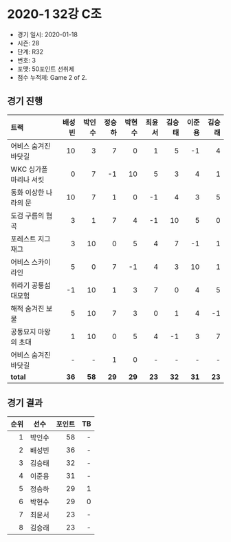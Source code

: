 # 2020-1 32강 C조

- 경기 일시: 2020-01-18
- 시즌: 28
- 단계: R32
- 번호: 3
- 포맷: 50포인트 선취제
- 점수 누적제: Game 2 of 2.





## 경기 진행

| 트랙 | 배성빈 | 박인수 | 정승하 | 박현수 | 최윤서 | 김승태 | 이준용 | 김승래 |
|:---|---:|---:|---:|---:|---:|---:|---:|---:|
| 어비스 숨겨진 바닷길 | 10 | 3 | 7 | 0 | 1 | 5 | -1 | 4 |
| WKC 싱가폴 마리나 서킷 | 0 | 7 | -1 | 10 | 5 | 3 | 4 | 1 |
| 동화 이상한 나라의 문 | 10 | 7 | 1 | 0 | -1 | 4 | 3 | 5 |
| 도검 구름의 협곡 | 3 | 1 | 7 | 4 | -1 | 10 | 5 | 0 |
| 포레스트 지그재그 | 3 | 10 | 0 | 5 | 4 | 7 | -1 | 1 |
| 어비스 스카이라인 | 5 | 0 | 7 | -1 | 4 | 3 | 10 | 1 |
| 쥐라기 공룡섬 대모험 | -1 | 10 | 1 | 3 | 7 | 0 | 4 | 5 |
| 해적 숨겨진 보물 | 5 | 10 | 7 | 3 | 0 | 1 | 4 | -1 |
| 공동묘지 마왕의 초대 | 1 | 10 | 0 | 5 | 4 | -1 | 3 | 7 |
| 어비스 숨겨진 바닷길 | - | - | 1 | 0 | - | - | - | - |
| __total__ | __36__ | __58__ | __29__ | __29__ | __23__ | __32__ | __31__ | __23__ |




## 경기 결과

| 순위 | 선수 | 포인트 | TB |
|---:|:---:|---:|---:|
| 1 | 박인수 | 58 | - |
| 2 | 배성빈 | 36 | - |
| 3 | 김승태 | 32 | - |
| 4 | 이준용 | 31 | - |
| 5 | 정승하 | 29 | 1 |
| 6 | 박현수 | 29 | 0 |
| 7 | 최윤서 | 23 | - |
| 8 | 김승래 | 23 | - |

